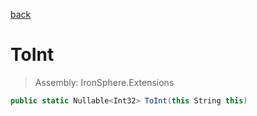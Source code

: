 ﻿

[back](/IronSphere.Extensions/StringCastingExtension)

# ToInt

> Assembly: IronSphere.Extensions

```csharp
public static Nullable<Int32> ToInt(this String this)
```



 